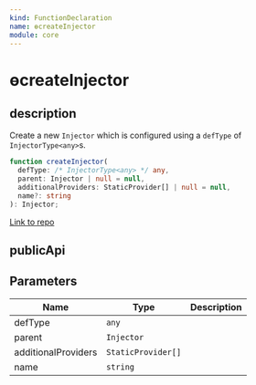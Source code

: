 ```yaml
---
kind: FunctionDeclaration
name: ɵcreateInjector
module: core
---
```


# ɵcreateInjector

## description

Create a new `Injector` which is configured using a `defType` of `InjectorType<any>`s.

```ts
function createInjector(
  defType: /* InjectorType<any> */ any,
  parent: Injector | null = null,
  additionalProviders: StaticProvider[] | null = null,
  name?: string
): Injector;
```

[Link to repo](https://github.com/timdeschryver/angular/blob/master/packages/core/src/di/r3_injector.ts#L79-L86)

## publicApi

## Parameters

| Name                | Type               | Description |
| ------------------- | ------------------ | ----------- |
| defType             | `any`              |             |
| parent              | `Injector`         |             |
| additionalProviders | `StaticProvider[]` |             |
| name                | `string`           |             |
